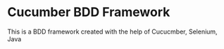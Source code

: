 # Cucumber BDD Framework
This is a BDD framework created with the help of Cucucmber, Selenium, Java
